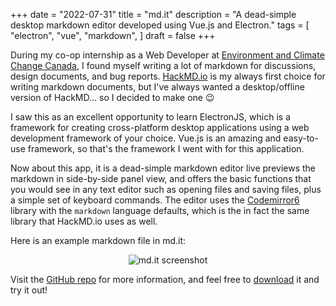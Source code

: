 +++
date = "2022-07-31"
title = "md.it"
description = "A dead-simple desktop markdown editor developed using Vue.js and Electron."
tags = [
    "electron",
    "vue",
    "markdown",
]
draft = false
+++

During my co-op internship as a Web Developer at [Environment and Climate Change Canada](https://www.canada.ca/en/environment-climate-change.html), I found myself writing a lot of markdown for discussions, design documents, and bug reports. [HackMD.io](https://hackmd.io/) is my always first choice for writing markdown documents, but I've always wanted a desktop/offline version of HackMD... so I decided to make one 😉

I saw this as an excellent opportunity to learn ElectronJS, which is a framework for creating cross-platform desktop applications using a web development framework of your choice. Vue.js is an amazing and easy-to-use framework, so that's the framework I went with for this application.

Now about this app, it is a dead-simple markdown editor live previews the markdown in side-by-side panel view, and offers the basic functions that you would see in any text editor such as opening files and saving files, plus a simple set of keyboard commands. The editor uses the [Codemirror6](https://codemirror.net/) library with the `markdown` language defaults, which is the in fact the same library that HackMD.io uses as well.

Here is an example markdown file in md.it:

<div style="text-align: center">
  <img  src="/img/projects/md.it/demo-pic.png" alt="md.it screenshot"/>
</div>

Visit the [GitHub repo](https://github.com/sharvenp/md.it) for more information, and feel free to [download](https://github.com/sharvenp/md.it/releases) it and try it out!
